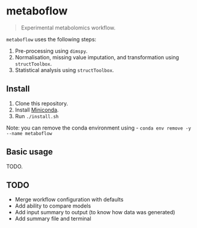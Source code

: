 # metaboflow

> Experimental metabolomics workflow.

`metaboflow` uses the following steps:

1. Pre-processing using `dimspy`.
2. Normalisation, missing value imputation, and transformation using `structToolbox`.
3. Statistical analysis using `structToolbox`.

## Install

1. Clone this repository.
2. Install [Miniconda](https://docs.conda.io/projects/conda/en/latest/user-guide/install).
3. Run `./install.sh`

Note: you can remove the conda environment using - `conda env remove -y --name metaboflow`

## Basic usage

TODO.

## TODO

- Merge workflow configuration with defaults
- Add ability to compare models
- Add input summary to output (to know how data was generated)
- Add summary file and terminal

